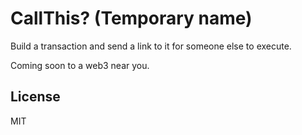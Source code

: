 # CallThis? (Temporary name)

Build a transaction and send a link to it for someone else to execute.

Coming soon to a web3 near you.

## License

MIT
